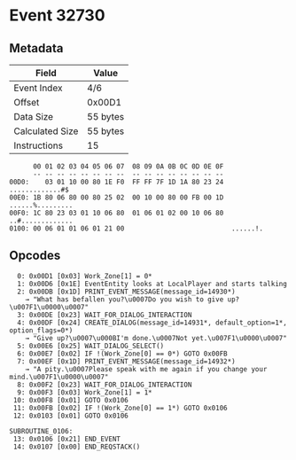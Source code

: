 # Event 32730

## Metadata

| Field           | Value    |
|-----------------|----------|
| Event Index     | 4/6      |
| Offset          | 0x00D1   |
| Data Size       | 55 bytes |
| Calculated Size | 55 bytes |
| Instructions    | 15       |

```
      00 01 02 03 04 05 06 07  08 09 0A 0B 0C 0D 0E 0F
      -- -- -- -- -- -- -- --  -- -- -- -- -- -- -- --
00D0:    03 01 10 00 80 1E F0  FF FF 7F 1D 1A 80 23 24   .............#$
00E0: 1B 80 06 80 00 80 25 02  00 10 00 80 00 FB 00 1D  ......%.........
00F0: 1C 80 23 03 01 10 06 80  01 06 01 02 00 10 06 80  ..#.............
0100: 00 06 01 01 06 01 21 00                           ......!.        
```

## Opcodes

```
  0: 0x00D1 [0x03] Work_Zone[1] = 0*
  1: 0x00D6 [0x1E] EventEntity looks at LocalPlayer and starts talking
  2: 0x00DB [0x1D] PRINT_EVENT_MESSAGE(message_id=14930*)
    → "What has befallen you?\u0007Do you wish to give up?\u007F1\u0000\u0007"
  3: 0x00DE [0x23] WAIT_FOR_DIALOG_INTERACTION
  4: 0x00DF [0x24] CREATE_DIALOG(message_id=14931*, default_option=1*, option_flags=0*)
    → "Give up?\u0007\u000BI'm done.\u0007Not yet.\u007F1\u0000\u0007"
  5: 0x00E6 [0x25] WAIT_DIALOG_SELECT()
  6: 0x00E7 [0x02] IF !(Work_Zone[0] == 0*) GOTO 0x00FB
  7: 0x00EF [0x1D] PRINT_EVENT_MESSAGE(message_id=14932*)
    → "A pity.\u0007Please speak with me again if you change your mind.\u007F1\u0000\u0007"
  8: 0x00F2 [0x23] WAIT_FOR_DIALOG_INTERACTION
  9: 0x00F3 [0x03] Work_Zone[1] = 1*
 10: 0x00F8 [0x01] GOTO 0x0106
 11: 0x00FB [0x02] IF !(Work_Zone[0] == 1*) GOTO 0x0106
 12: 0x0103 [0x01] GOTO 0x0106

SUBROUTINE_0106:
 13: 0x0106 [0x21] END_EVENT
 14: 0x0107 [0x00] END_REQSTACK()
```
